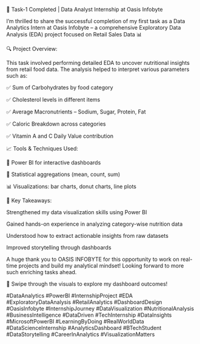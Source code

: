 🚀 Task-1 Completed | Data Analyst Internship at Oasis Infobyte

I’m thrilled to share the successful completion of my first task as a Data Analytics Intern at Oasis Infobyte – a comprehensive Exploratory Data Analysis (EDA) project focused on Retail Sales Data 📊

🔍 Project Overview:

This task involved performing detailed EDA to uncover nutritional insights from retail food data. The analysis helped to interpret various parameters such as:

✅ Sum of Carbohydrates by food category

✅ Cholesterol levels in different items

✅ Average Macronutrients – Sodium, Sugar, Protein, Fat

✅ Caloric Breakdown across categories

✅ Vitamin A and C Daily Value contribution

📈 Tools & Techniques Used:

🧠 Power BI for interactive dashboards

📌 Statistical aggregations (mean, count, sum)

📊 Visualizations: bar charts, donut charts, line plots

🎯 Key Takeaways:

Strengthened my data visualization skills using Power BI

Gained hands-on experience in analyzing category-wise nutrition data

Understood how to extract actionable insights from raw datasets

Improved storytelling through dashboards

A huge thank you to OASIS INFOBYTE for this opportunity to work on real-time projects and build my analytical mindset! Looking forward to more such enriching tasks ahead.

📸 Swipe through the visuals to explore my dashboard outcomes!

#DataAnalytics #PowerBI #InternshipProject #EDA #ExploratoryDataAnalysis #RetailAnalytics #DashboardDesign #OasisInfobyte #InternshipJourney #DataVisualization #NutritionalAnalysis #BusinessIntelligence #DataDriven #TechInternship #DataInsights #MicrosoftPowerBI #LearningByDoing #RealWorldData #DataScienceInternship #AnalyticsDashboard #BTechStudent #DataStorytelling #CareerInAnalytics #VisualizationMatters
